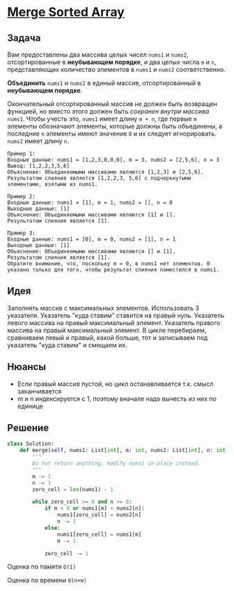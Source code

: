 # [Merge Sorted Array](https://leetcode.com/problems/merge-sorted-array/)
## Задача
Вам предоставлены два массива целых чисел `nums1` и `nums2`, отсортированные в **неубывающем порядке**, и два целых числа `m` и `n`, представляющих количество элементов в `nums1` и `nums2` соответственно.

**Объединить** `nums1` и `nums2` в единый массив, отсортированный в **неубывающем порядке**.

Окончательный отсортированный массив не должен быть возвращен функцией, но вместо этого должен быть _сохранен внутри массива_ `nums1`. Чтобы учесть это, `nums1` имеет длину `m + n`, где первые `m` элементы обозначают элементы, которые должны быть объединены, а последние `n` элементы имеют значение `0` и их следует игнорировать. `nums2` имеет длину `n`.
```
Пример 1:
Входные данные: nums1 = [1,2,3,0,0,0], m = 3, nums2 = [2,5,6], n = 3 
Вывод: [1,2,2,3,5,6]
Объяснение: Объединяемыми массивами являются [1,2,3] и [2,5,6].
Результатом слияния является [1,2,2,3, 5,6] с подчеркнутыми элементами, взятыми из nums1.

Пример 2:
Входные данные: nums1 = [1], m = 1, nums2 = [], n = 0 
Выходные данные: [1]
Объяснение: Объединяемыми массивами являются [1] и [].
Результатом слияния является [1].

Пример 3:
Входные данные: nums1 = [0], m = 0, nums2 = [1], n = 1 
Выходные данные: [1]
Объяснение: Объединяемыми массивами являются [] и [1].
Результатом слияния является [1].
Обратите внимание, что, поскольку m = 0, в nums1 нет элементов. 0 указано только для того, чтобы результат слияния поместился в nums1.
```
## Идея
Заполнять массив с максимальных элементов. Использовать 3 указателя. 
Указатель "куда ставим" ставится на правый нуль. Указатель левого массива на правый максимальный элемент. Указатель правого массива на правый максимальный элемент.
В цикле перебираем, сравниваем левый и правый, какой больше, тот и записываем под указатель "куда ставим" и смещаем их.
## Нюансы
- Если правый массив пустой, но цикл останавливается т.к. смысл заканчивается
- m и n индексируется с 1, поэтому вначале надо вычесть из них по единице
## Решение
```python
class Solution:
    def merge(self, nums1: List[int], m: int, nums2: List[int], n: int) -> None:
        """
        Do not return anything, modify nums1 in-place instead.
        """
        m -= 1
        n -= 1
        zero_cell = len(nums1) - 1

        while zero_cell >= 0 and n >= 0:
            if m < 0 or nums1[m] < nums2[n]:
                nums1[zero_cell] = nums2[n]
                n -= 1
            else:
                nums1[zero_cell] = nums1[m]
                m -= 1

            zero_cell -= 1
```
Оценка по памяти `O(1)`

Оценка по времени `O(n+m)`
